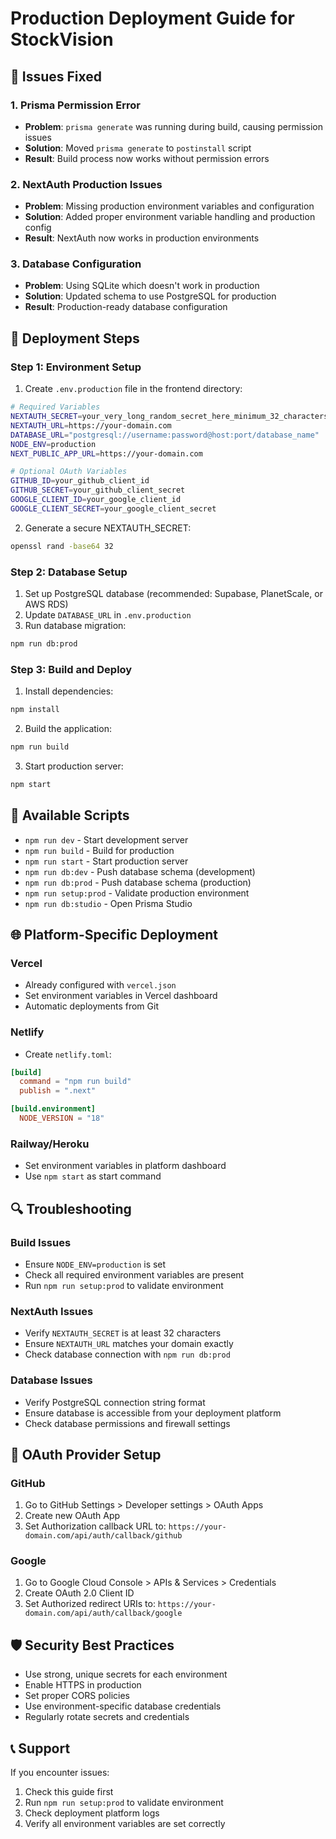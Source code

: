 # Production Deployment Guide for StockVision

## 🚨 Issues Fixed

### 1. Prisma Permission Error
- **Problem**: `prisma generate` was running during build, causing permission issues
- **Solution**: Moved `prisma generate` to `postinstall` script
- **Result**: Build process now works without permission errors

### 2. NextAuth Production Issues
- **Problem**: Missing production environment variables and configuration
- **Solution**: Added proper environment variable handling and production config
- **Result**: NextAuth now works in production environments

### 3. Database Configuration
- **Problem**: Using SQLite which doesn't work in production
- **Solution**: Updated schema to use PostgreSQL for production
- **Result**: Production-ready database configuration

## 🚀 Deployment Steps

### Step 1: Environment Setup
1. Create `.env.production` file in the frontend directory:
```bash
# Required Variables
NEXTAUTH_SECRET=your_very_long_random_secret_here_minimum_32_characters
NEXTAUTH_URL=https://your-domain.com
DATABASE_URL="postgresql://username:password@host:port/database_name"
NODE_ENV=production
NEXT_PUBLIC_APP_URL=https://your-domain.com

# Optional OAuth Variables
GITHUB_ID=your_github_client_id
GITHUB_SECRET=your_github_client_secret
GOOGLE_CLIENT_ID=your_google_client_id
GOOGLE_CLIENT_SECRET=your_google_client_secret
```

2. Generate a secure NEXTAUTH_SECRET:
```bash
openssl rand -base64 32
```

### Step 2: Database Setup
1. Set up PostgreSQL database (recommended: Supabase, PlanetScale, or AWS RDS)
2. Update `DATABASE_URL` in `.env.production`
3. Run database migration:
```bash
npm run db:prod
```

### Step 3: Build and Deploy
1. Install dependencies:
```bash
npm install
```

2. Build the application:
```bash
npm run build
```

3. Start production server:
```bash
npm start
```

## 🔧 Available Scripts

- `npm run dev` - Start development server
- `npm run build` - Build for production
- `npm run start` - Start production server
- `npm run db:dev` - Push database schema (development)
- `npm run db:prod` - Push database schema (production)
- `npm run setup:prod` - Validate production environment
- `npm run db:studio` - Open Prisma Studio

## 🌐 Platform-Specific Deployment

### Vercel
- Already configured with `vercel.json`
- Set environment variables in Vercel dashboard
- Automatic deployments from Git

### Netlify
- Create `netlify.toml`:
```toml
[build]
  command = "npm run build"
  publish = ".next"

[build.environment]
  NODE_VERSION = "18"
```

### Railway/Heroku
- Set environment variables in platform dashboard
- Use `npm start` as start command

## 🔍 Troubleshooting

### Build Issues
- Ensure `NODE_ENV=production` is set
- Check all required environment variables are present
- Run `npm run setup:prod` to validate environment

### NextAuth Issues
- Verify `NEXTAUTH_SECRET` is at least 32 characters
- Ensure `NEXTAUTH_URL` matches your domain exactly
- Check database connection with `npm run db:prod`

### Database Issues
- Verify PostgreSQL connection string format
- Ensure database is accessible from your deployment platform
- Check database permissions and firewall settings

## 📱 OAuth Provider Setup

### GitHub
1. Go to GitHub Settings > Developer settings > OAuth Apps
2. Create new OAuth App
3. Set Authorization callback URL to: `https://your-domain.com/api/auth/callback/github`

### Google
1. Go to Google Cloud Console > APIs & Services > Credentials
2. Create OAuth 2.0 Client ID
3. Set Authorized redirect URIs to: `https://your-domain.com/api/auth/callback/google`

## 🛡️ Security Best Practices

- Use strong, unique secrets for each environment
- Enable HTTPS in production
- Set proper CORS policies
- Use environment-specific database credentials
- Regularly rotate secrets and credentials

## 📞 Support

If you encounter issues:
1. Check this guide first
2. Run `npm run setup:prod` to validate environment
3. Check deployment platform logs
4. Verify all environment variables are set correctly
